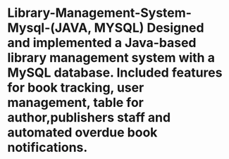# Library-Management-System-Mysql-(JAVA, MYSQL) Designed and implemented a Java-based library management system with a MySQL database. Included features for book tracking, user management, table for author,publishers staff and automated overdue book notifications.
